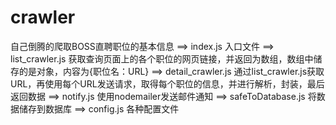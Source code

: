 # crawler
自己倒腾的爬取BOSS直聘职位的基本信息
==> index.js 入口文件
==> list_crawler.js 获取查询页面上的各个职位的网页链接，并返回为数组，数组中储存的是对象，内容为{职位名：URL}
==> detail_crawler.js 通过list_crawler.js获取URL，再使用每个URL发送请求，取得每个职位的信息，并进行解析，封装，最后返回数据
==> notify.js 使用nodemailer发送邮件通知
==> safeToDatabase.js 将数据储存到数据库
==> config.js 各种配置文件
